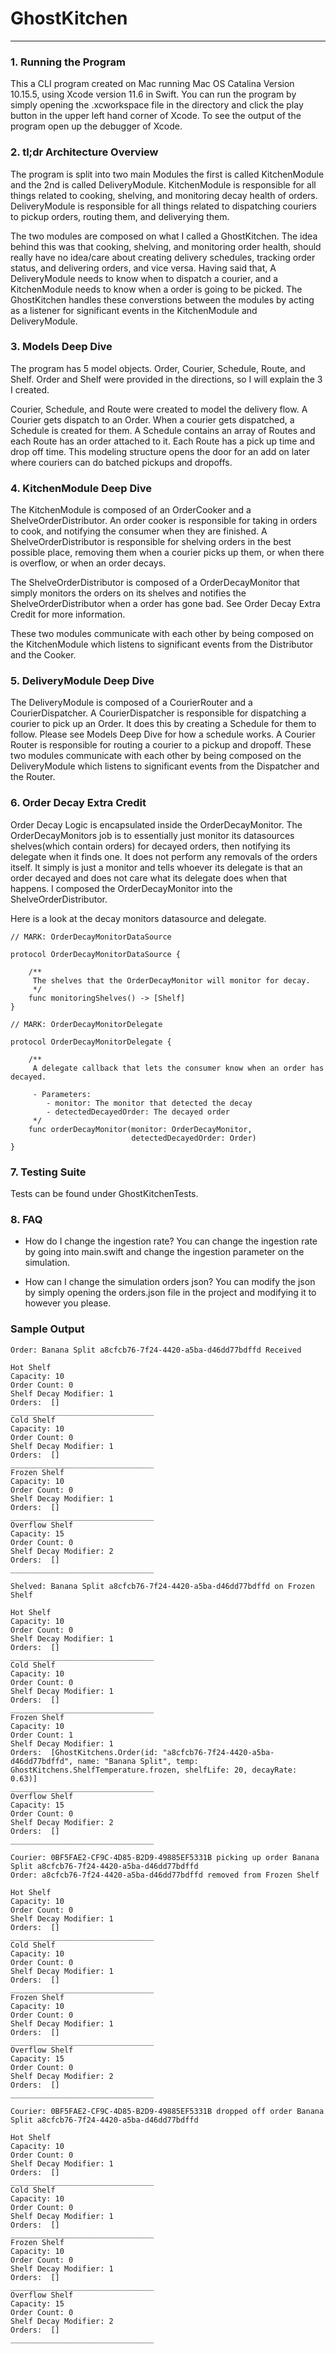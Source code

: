 # GhostKitchen

---

### 1. Running the Program

This a CLI program created on Mac running Mac OS Catalina Version 10.15.5, using Xcode version 11.6 in Swift. You can run the program by simply opening the .xcworkspace file in the directory and click the play button in the upper left hand corner of Xcode. To see the output of the program open up the debugger of Xcode.

### 2. tl;dr Architecture Overview

The program is split into two main Modules the first is called KitchenModule and the 2nd is called DeliveryModule. KitchenModule is responsible for all things related to cooking, shelving, and monitoring decay health of orders. DeliveryModule is responsible for all things related to dispatching couriers to pickup orders, routing them, and deliverying them. 

The two modules are composed on what I called a GhostKitchen. The idea behind this was that cooking, shelving, and monitoring order health, should really have no idea/care about creating delivery schedules, tracking order status, and delivering orders, and vice versa. Having said that, A DeliveryModule needs to know when to dispatch a courier, and a KitchenModule needs to know when a order is going to be picked. The GhostKitchen handles these converstions between the modules by  acting as a listener for significant events in the KitchenModule and DeliveryModule.

### 3. Models Deep Dive

The program has 5 model objects. Order, Courier, Schedule, Route, and Shelf. Order and Shelf were provided in the directions, so I will explain the 3 I created.

Courier, Schedule, and Route were created to model the delivery flow. A Courier gets dispatch to an Order. When a courier gets dispatched, a Schedule is created for them. A Schedule contains an array of Routes and each Route has an order attached to it. Each Route has a pick up time and drop off time. This modeling structure opens the door for an add on later where couriers can do batched pickups and dropoffs. 

### 4. KitchenModule Deep Dive

The KitchenModule is composed of an OrderCooker and a ShelveOrderDistributor. An order cooker is responsible for taking in orders to cook, and notifying the consumer when they are finished. A ShelveOrderDistributor is responsible for shelving orders in the best possible place, removing them when a courier picks up them, or when there is overflow, or when an order decays. 

The ShelveOrderDistributor is composed of a OrderDecayMonitor that simply monitors the orders on its shelves and notifies the ShelveOrderDistributor when a order has gone bad. See Order Decay Extra Credit for more information.

These two modules communicate with each other by being composed on the KitchenModule which listens to significant events from the Distributor and the Cooker.

### 5. DeliveryModule Deep Dive

The DeliveryModule is composed of a CourierRouter and a CourierDispatcher. A CourierDispatcher is responsible for dispatching a courier to pick up an Order. It does this by creating a Schedule for them to follow. Please see Models Deep Dive for how a schedule works. A Courier Router is responsible for routing a courier to a pickup and dropoff. These two modules communicate with each other by being composed on the DeliveryModule which listens to significant events from the Dispatcher and the Router.

### 6. Order Decay Extra Credit

Order Decay Logic is encapsulated inside the OrderDecayMonitor. The OrderDecayMonitors job is to essentially just monitor its datasources shelves(which contain orders) for decayed orders, then notifying its delegate when it finds one. It does not perform any removals of the orders itself. It simply is just a monitor and tells whoever its delegate is that an order decayed and does not care what its delegate does when that happens. I composed the OrderDecayMonitor into the ShelveOrderDistributor.

Here is a look at the decay monitors datasource and delegate.

```
// MARK: OrderDecayMonitorDataSource

protocol OrderDecayMonitorDataSource {
	
    /**
     The shelves that the OrderDecayMonitor will monitor for decay.
     */
	func monitoringShelves() -> [Shelf]
}

// MARK: OrderDecayMonitorDelegate

protocol OrderDecayMonitorDelegate {
	
    /**
     A delegate callback that lets the consumer know when an order has decayed.

     - Parameters:
        - monitor: The monitor that detected the decay
        - detectedDecayedOrder: The decayed order
     */
	func orderDecayMonitor(monitor: OrderDecayMonitor,
						   detectedDecayedOrder: Order)
}

```

### 7. Testing Suite
Tests can be found under GhostKitchenTests.

### 8. FAQ

- How do I change the ingestion rate?
      You can change the ingestion rate by going into main.swift and change the ingestion parameter on the simulation.
      
- How can I change the simulation orders json?
      You can modify the json by simply opening the orders.json file in the project and modifying it to however you please.
      



### Sample Output 

```
Order: Banana Split a8cfcb76-7f24-4420-a5ba-d46dd77bdffd Received

Hot Shelf
Capacity: 10
Order Count: 0
Shelf Decay Modifier: 1
Orders:  []
________________________________
Cold Shelf
Capacity: 10
Order Count: 0
Shelf Decay Modifier: 1
Orders:  []
________________________________
Frozen Shelf
Capacity: 10
Order Count: 0
Shelf Decay Modifier: 1
Orders:  []
________________________________
Overflow Shelf
Capacity: 15
Order Count: 0
Shelf Decay Modifier: 2
Orders:  []
________________________________

Shelved: Banana Split a8cfcb76-7f24-4420-a5ba-d46dd77bdffd on Frozen Shelf

Hot Shelf
Capacity: 10
Order Count: 0
Shelf Decay Modifier: 1
Orders:  []
________________________________
Cold Shelf
Capacity: 10
Order Count: 0
Shelf Decay Modifier: 1
Orders:  []
________________________________
Frozen Shelf
Capacity: 10
Order Count: 1
Shelf Decay Modifier: 1
Orders:  [GhostKitchens.Order(id: "a8cfcb76-7f24-4420-a5ba-d46dd77bdffd", name: "Banana Split", temp: GhostKitchens.ShelfTemperature.frozen, shelfLife: 20, decayRate: 0.63)]
________________________________
Overflow Shelf
Capacity: 15
Order Count: 0
Shelf Decay Modifier: 2
Orders:  []
________________________________

Courier: 0BF5FAE2-CF9C-4D85-B2D9-49885EF5331B picking up order Banana Split a8cfcb76-7f24-4420-a5ba-d46dd77bdffd
Order: a8cfcb76-7f24-4420-a5ba-d46dd77bdffd removed from Frozen Shelf

Hot Shelf
Capacity: 10
Order Count: 0
Shelf Decay Modifier: 1
Orders:  []
________________________________
Cold Shelf
Capacity: 10
Order Count: 0
Shelf Decay Modifier: 1
Orders:  []
________________________________
Frozen Shelf
Capacity: 10
Order Count: 0
Shelf Decay Modifier: 1
Orders:  []
________________________________
Overflow Shelf
Capacity: 15
Order Count: 0
Shelf Decay Modifier: 2
Orders:  []
________________________________

Courier: 0BF5FAE2-CF9C-4D85-B2D9-49885EF5331B dropped off order Banana Split a8cfcb76-7f24-4420-a5ba-d46dd77bdffd

Hot Shelf
Capacity: 10
Order Count: 0
Shelf Decay Modifier: 1
Orders:  []
________________________________
Cold Shelf
Capacity: 10
Order Count: 0
Shelf Decay Modifier: 1
Orders:  []
________________________________
Frozen Shelf
Capacity: 10
Order Count: 0
Shelf Decay Modifier: 1
Orders:  []
________________________________
Overflow Shelf
Capacity: 15
Order Count: 0
Shelf Decay Modifier: 2
Orders:  []
________________________________

```
